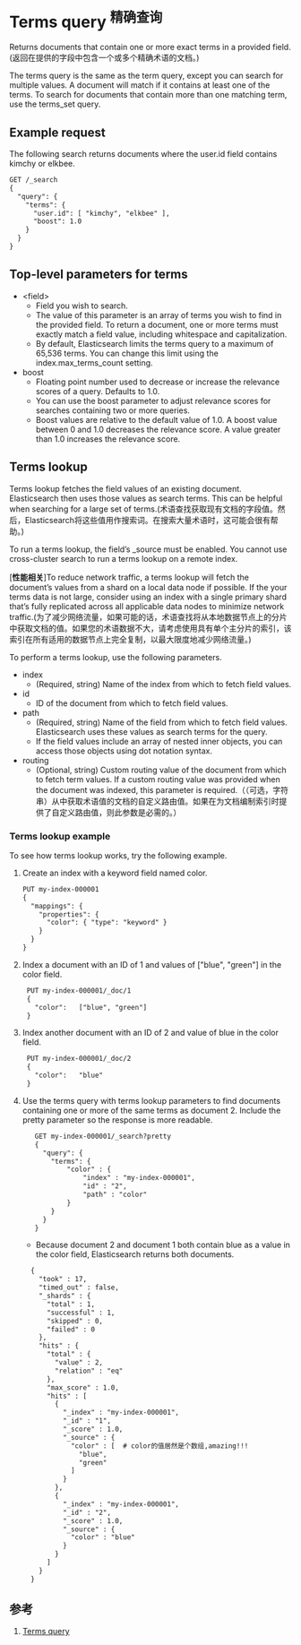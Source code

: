 # Terms query <sup>精确查询</sup>
Returns documents that contain one or more exact terms in a provided field.(返回在提供的字段中包含一个或多个精确术语的文档。)

The terms query is the same as the term query, except you can search for multiple values. A document will match if it contains at least one of the terms. To search for documents that contain more than one matching term, use the terms_set query.

## Example request
The following search returns documents where the user.id field contains kimchy or elkbee.
```txt
GET /_search
{
  "query": {
    "terms": {
      "user.id": [ "kimchy", "elkbee" ],
      "boost": 1.0
    }
  }
}
```

## Top-level parameters for terms
+ \<field\>
  -  Field you wish to search.
  - The value of this parameter is an array of terms you wish to find in the provided field. To return a document, one or more terms must exactly match a field value, including whitespace and capitalization.
  - By default, Elasticsearch limits the terms query to a maximum of 65,536 terms. You can change this limit using the index.max_terms_count setting.
+ boost
  - Floating point number used to decrease or increase the relevance scores of a query. Defaults to 1.0.
  - You can use the boost parameter to adjust relevance scores for searches containing two or more queries.
  - Boost values are relative to the default value of 1.0. A boost value between 0 and 1.0 decreases the relevance score. A value greater than 1.0 increases the relevance score.

## Terms lookup
Terms lookup fetches the field values of an existing document. Elasticsearch then uses those values as search terms. This can be helpful when searching for a large set of terms.(术语查找获取现有文档的字段值。然后，Elasticsearch将这些值用作搜索词。在搜索大量术语时，这可能会很有帮助。)

To run a terms lookup, the field’s _source must be enabled. You cannot use cross-cluster search to run a terms lookup on a remote index.

[**性能相关**]To reduce network traffic, a terms lookup will fetch the document’s values from a shard on a local data node if possible. If the your terms data is not large, consider using an index with a single primary shard that’s fully replicated across all applicable data nodes to minimize network traffic.(为了减少网络流量，如果可能的话，术语查找将从本地数据节点上的分片中获取文档的值。如果您的术语数据不大，请考虑使用具有单个主分片的索引，该索引在所有适用的数据节点上完全复制，以最大限度地减少网络流量。)

To perform a terms lookup, use the following parameters.
+ index
  - (Required, string) Name of the index from which to fetch field values.
+ id
  - ID of the document from which to fetch field values.
+ path
  - (Required, string) Name of the field from which to fetch field values. Elasticsearch uses these values as search terms for the query.
  - If the field values include an array of nested inner objects, you can access those objects using dot notation syntax.
+ routing
  - (Optional, string) Custom routing value of the document from which to fetch term values. If a custom routing value was provided when the document was indexed, this parameter is required.（（可选，字符串）从中获取术语值的文档的自定义路由值。如果在为文档编制索引时提供了自定义路由值，则此参数是必需的。）

### Terms lookup example
To see how terms lookup works, try the following example.
1. Create an index with a keyword field named color.
   ```txt
   PUT my-index-000001
   {
     "mappings": {
       "properties": {
         "color": { "type": "keyword" }
       }
     }
   }
   ```
2. Index a document with an ID of 1 and values of ["blue", "green"] in the color field.
   ```txt
    PUT my-index-000001/_doc/1
    {
      "color":   ["blue", "green"]
    }
   ```
3. Index another document with an ID of 2 and value of blue in the color field.
   ```txt
    PUT my-index-000001/_doc/2
    {
      "color":   "blue"
    }
   ```
4. Use the terms query with terms lookup parameters to find documents containing one or more of the same terms as document 2. Include the pretty parameter so the response is more readable.
   ```txt
      GET my-index-000001/_search?pretty
      {
        "query": {
          "terms": {
              "color" : {
                  "index" : "my-index-000001",
                  "id" : "2",
                  "path" : "color"
              }
          }
        }
      }
   ```
   - Because document 2 and document 1 both contain blue as a value in the color field, Elasticsearch returns both documents.
   ```txt
     {
       "took" : 17,
       "timed_out" : false,
       "_shards" : {
         "total" : 1,
         "successful" : 1,
         "skipped" : 0,
         "failed" : 0
       },
       "hits" : {
         "total" : {
           "value" : 2,
           "relation" : "eq"
         },
         "max_score" : 1.0,
         "hits" : [
           {
             "_index" : "my-index-000001",
             "_id" : "1",
             "_score" : 1.0,
             "_source" : {
               "color" : [  # color的值居然是个数组,amazing!!!
                 "blue",
                 "green"
               ]
             }
           },
           {
             "_index" : "my-index-000001",
             "_id" : "2",
             "_score" : 1.0,
             "_source" : {
               "color" : "blue"
             }
           }
         ]
       }
     }
   ```

## 参考
1. [Terms query](https://www.elastic.co/guide/en/elasticsearch/reference/current/query-dsl-terms-query.html)